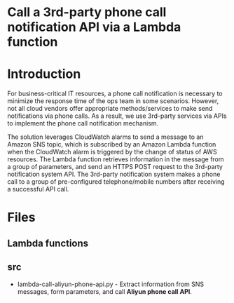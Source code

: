 # Call a 3rd-party phone call notification API via a Lambda function

# Introduction
For business-critical IT resources, a phone call notification is necessary to minimize the response time of the ops team in some scenarios. However, not all cloud vendors offer appropriate methods/services to make send notifications via phone calls. As a result, we use 3rd-party services via APIs to implement the phone call notification mechanism.

The solution leverages CloudWatch alarms to send a message to an Amazon SNS topic, which is subscribed by an Amazon Lambda function when the CloudWatch alarm is triggered by the change of status of AWS resources. The Lambda function retrieves information in the message from a group of parameters, and send an HTTPS POST request to the 3rd-party notification system API. The 3rd-party notification system makes a phone call to a group of pre-configured telephone/mobile numbers after receiving a successful API call.

# Files

## Lambda functions

## src

- lambda-call-aliyun-phone-api.py - Extract information from SNS messages, form parameters, and call **Aliyun phone call API**.

